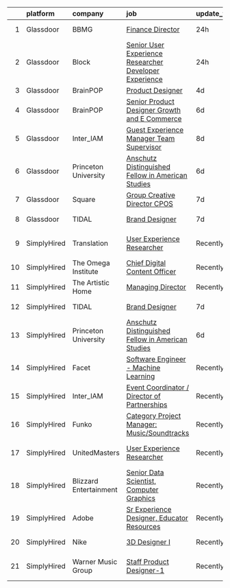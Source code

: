 

|    | platform    | company                | job                                                                                                                                                                                                                                                                                                                      | update_time   | location                 |
|---:|:------------|:-----------------------|:-------------------------------------------------------------------------------------------------------------------------------------------------------------------------------------------------------------------------------------------------------------------------------------------------------------------------|:--------------|:-------------------------|
|  1 | Glassdoor   | BBMG                   | [Finance Director](https://www.glassdoor.com/partner/jobListing.htm?pos=106&ao=1136043&s=58&guid=00000182815dc16fb8bb6aeed7548e03&src=GD_JOB_AD&t=SR&vt=w&ea=1&cs=1_c0995ed1&cb=1660027781669&jobListingId=1008061017646&jrtk=3-0-1ga0lrgd4kuhl801-1ga0lrgdkgfqt800-f678347e312e5bb3-)                                   | 24h           | Brooklyn, NY             |
|  2 | Glassdoor   | Block                  | [Senior User Experience Researcher  Developer Experience](https://www.glassdoor.com/partner/jobListing.htm?pos=103&ao=1136043&s=58&guid=00000182815dc16fb8bb6aeed7548e03&src=GD_JOB_AD&t=SR&vt=w&cs=1_1ae7b180&cb=1660027781669&jobListingId=1008061789383&jrtk=3-0-1ga0lrgd4kuhl801-1ga0lrgdkgfqt800-f7d98334f4dfb12a-) | 24h           | New York, NY             |
|  3 | Glassdoor   | BrainPOP               | [Product Designer](https://www.glassdoor.com/partner/jobListing.htm?pos=107&ao=1136043&s=58&guid=00000182815dc16fb8bb6aeed7548e03&src=GD_JOB_AD&t=SR&vt=w&ea=1&cs=1_f81a476e&cb=1660027781669&jobListingId=1008054323686&jrtk=3-0-1ga0lrgd4kuhl801-1ga0lrgdkgfqt800-4db4c8af749649cf-)                                   | 4d            | Remote                   |
|  4 | Glassdoor   | BrainPOP               | [Senior Product Designer  Growth and E Commerce](https://www.glassdoor.com/partner/jobListing.htm?pos=108&ao=1136043&s=58&guid=00000182815dc16fb8bb6aeed7548e03&src=GD_JOB_AD&t=SR&vt=w&ea=1&cs=1_3658c51e&cb=1660027781670&jobListingId=1008048399069&jrtk=3-0-1ga0lrgd4kuhl801-1ga0lrgdkgfqt800-5ee59b5b9acd4161-)     | 6d            | Remote                   |
|  5 | Glassdoor   | Inter_IAM              | [Guest Experience Manager   Team Supervisor](https://www.glassdoor.com/partner/jobListing.htm?pos=105&ao=1136043&s=58&guid=00000182815dc16fb8bb6aeed7548e03&src=GD_JOB_AD&t=SR&vt=w&ea=1&cs=1_97294569&cb=1660027781669&jobListingId=1008040074772&jrtk=3-0-1ga0lrgd4kuhl801-1ga0lrgdkgfqt800-e2ad0e41ceccb73d-)         | 8d            | Manhattan                |
|  6 | Glassdoor   | Princeton University   | [Anschutz Distinguished Fellow in American Studies](https://www.glassdoor.com/partner/jobListing.htm?pos=102&ao=1136043&s=58&guid=00000182815dc16fb8bb6aeed7548e03&src=GD_JOB_AD&t=SR&vt=w&cs=1_cc0eb3af&cb=1660027781669&jobListingId=1008047558545&jrtk=3-0-1ga0lrgd4kuhl801-1ga0lrgdkgfqt800-2ebe85e7ead724d5-)       | 6d            | Princeton, NJ            |
|  7 | Glassdoor   | Square                 | [Group Creative Director  CPOS](https://www.glassdoor.com/partner/jobListing.htm?pos=104&ao=1136043&s=58&guid=00000182815dc16fb8bb6aeed7548e03&src=GD_JOB_AD&t=SR&vt=w&cs=1_c4412e68&cb=1660027781670&jobListingId=1008046102664&jrtk=3-0-1ga0lrgd4kuhl801-1ga0lrgdkgfqt800-bd8bc251b129c3ab-)                           | 7d            | Portland, OR             |
|  8 | Glassdoor   | TIDAL                  | [Brand Designer](https://www.glassdoor.com/partner/jobListing.htm?pos=101&ao=1136043&s=58&guid=00000182815dc16fb8bb6aeed7548e03&src=GD_JOB_AD&t=SR&vt=w&cs=1_8c43aab7&cb=1660027781669&jobListingId=1008046109956&jrtk=3-0-1ga0lrgd4kuhl801-1ga0lrgdkgfqt800-eaaac7ea9afa7278-)                                          | 7d            | New York, NY             |
|  9 | SimplyHired | Translation            | [User Experience Researcher](https://www.simplyhired.com/job/QhlNO6tzMwLs37zg_ddKmO4yszqOHywEf52ejSJjLxlJv-xSNn1VpQ?q=generative+artist)                                                                                                                                                                                 | Recently      | San Francisco, CA        |
| 10 | SimplyHired | The Omega Institute    | [Chief Digital Content Officer](https://www.simplyhired.com/job/G1D9FkrcxrKb089KGIhcUtufe9nAciOmz-Z9jgwfR-iIJFIjtOIiiw?q=generative+artist)                                                                                                                                                                              | Recently      | Rhinebeck, NY            |
| 11 | SimplyHired | The Artistic Home      | [Managing Director](https://www.simplyhired.com/job/lFgMfLkE95KljYvgEZmnj-yCQjpbK0oB8pzwy4LYCxXHpTecmLhv5A?q=generative+artist)                                                                                                                                                                                          | Recently      | Chicago, IL              |
| 12 | SimplyHired | TIDAL                  | [Brand Designer](https://www.simplyhired.com/job/ns4ZyIly_rYrca2-5HqX62BFMPA37OFKb88sg8tpNrsnPB9Vm_HRtg?q=generative+artist)                                                                                                                                                                                             | 7d            | New York, NY             |
| 13 | SimplyHired | Princeton University   | [Anschutz Distinguished Fellow in American Studies](https://www.simplyhired.com/job/NAnWcmSWvXMey4nJk7OeFV620QldnOmxcbEjZqc3i3iIilL8cRtg4g?q=generative+artist)                                                                                                                                                          | 6d            | Princeton, NJ            |
| 14 | SimplyHired | Facet                  | [Software Engineer - Machine Learning](https://www.simplyhired.com/job/rRl7LpYqGiIowLAwzbrNzMgXtXTFbKgtp-z9fo66PKEqX4Q6nYlO_w?q=generative+artist)                                                                                                                                                                       | Recently      | San Francisco, CA        |
| 15 | SimplyHired | Inter_IAM              | [Event Coordinator / Director of Partnerships](https://www.simplyhired.com/job/KP0PERTPOK_0Q_6l2ol5Cr_CfGOHLp327RdfQUEoPHm2boq9fu-_DQ?q=generative+artist)                                                                                                                                                               | Recently      | Manhattan, NY            |
| 16 | SimplyHired | Funko                  | [Category Project Manager: Music/Soundtracks](https://www.simplyhired.com/job/X_XStjdI8ZahRdQCHLfkODrhUBKQZXKtPuPwUUrCGwvZXJq9bO_Ygw?q=generative+artist)                                                                                                                                                                | Recently      | Austin, TX               |
| 17 | SimplyHired | UnitedMasters          | [User Experience Researcher](https://www.simplyhired.com/job/8XM5DpGjYzxSQZvpz__rV21LPdlP8huVLxt47BNjIvSePkgehAk8zQ?q=generative+artist)                                                                                                                                                                                 | Recently      | San Francisco, CA        |
| 18 | SimplyHired | Blizzard Entertainment | [Senior Data Scientist, Computer Graphics](https://www.simplyhired.com/job/FiskW-Gz-FCAVeSnphMRdyWJsI2KrVP0qig6JTACI2hq1lHJkEOfoA?q=generative+artist)                                                                                                                                                                   | Recently      | Irvine, CA               |
| 19 | SimplyHired | Adobe                  | [Sr Experience Designer, Educator Resources](https://www.simplyhired.com/job/PpsuDGyQ2nbHFlShxFbZkXZ9lPWta7FwxR9ZFFcFidmNaoyEe9I5Ug?q=generative+artist)                                                                                                                                                                 | Recently      | San Francisco, CA        |
| 20 | SimplyHired | Nike                   | [3D Designer I](https://www.simplyhired.com/job/VIQl9bidPdjdl0kOo8f4Xb6lk-Uf1P7aGtvTl07Ays0ZyFkZ8ibgWA?q=generative+artist)                                                                                                                                                                                              | Recently      | Beaverton, OR            |
| 21 | SimplyHired | Warner Music Group     | [Staff Product Designer-1](https://www.simplyhired.com/job/Rx3QVpdtMgRFeZ_Jq3WKPJJ7jLDegkvmHHZuGX1n-oprxs58NT_p3g?q=generative+artist)                                                                                                                                                                                   | Recently      | Broadway, VA +1 location |